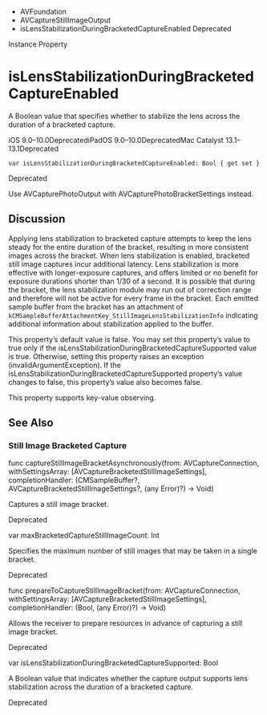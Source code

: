 

- AVFoundation
- AVCaptureStillImageOutput
-  isLensStabilizationDuringBracketedCaptureEnabled Deprecated

Instance Property

# isLensStabilizationDuringBracketedCaptureEnabled

A Boolean value that specifies whether to stabilize the lens across the duration of a bracketed capture.

iOS 9.0–10.0DeprecatediPadOS 9.0–10.0DeprecatedMac Catalyst 13.1–13.1Deprecated

``` source
var isLensStabilizationDuringBracketedCaptureEnabled: Bool { get set }
```

Deprecated

Use AVCapturePhotoOutput with AVCapturePhotoBracketSettings instead.

## Discussion

Applying lens stabilization to bracketed capture attempts to keep the lens steady for the entire duration of the bracket, resulting in more consistent images across the bracket. When lens stabilization is enabled, bracketed still image captures incur additional latency. Lens stabilization is more effective with longer-exposure captures, and offers limited or no benefit for exposure durations shorter than 1/30 of a second. It is possible that during the bracket, the lens stabilization module may run out of correction range and therefore will not be active for every frame in the bracket. Each emitted sample buffer from the bracket has an attachment of `kCMSampleBufferAttachmentKey_StillImageLensStabilizationInfo` indicating additional information about stabilization applied to the buffer.

This property’s default value is false. You may set this property’s value to true only if the isLensStabilizationDuringBracketedCaptureSupported value is true. Otherwise, setting this property raises an exception (invalidArgumentException). If the isLensStabilizationDuringBracketedCaptureSupported property’s value changes to false, this property’s value also becomes false.

This property supports key-value observing.

## See Also

### Still Image Bracketed Capture

func captureStillImageBracketAsynchronously(from: AVCaptureConnection, withSettingsArray: [AVCaptureBracketedStillImageSettings], completionHandler: (CMSampleBuffer?, AVCaptureBracketedStillImageSettings?, (any Error)?) -> Void)

Captures a still image bracket.

Deprecated

var maxBracketedCaptureStillImageCount: Int

Specifies the maximum number of still images that may be taken in a single bracket.

Deprecated

func prepareToCaptureStillImageBracket(from: AVCaptureConnection, withSettingsArray: [AVCaptureBracketedStillImageSettings], completionHandler: (Bool, (any Error)?) -> Void)

Allows the receiver to prepare resources in advance of capturing a still image bracket.

Deprecated

var isLensStabilizationDuringBracketedCaptureSupported: Bool

A Boolean value that indicates whether the capture output supports lens stabilization across the duration of a bracketed capture.

Deprecated

